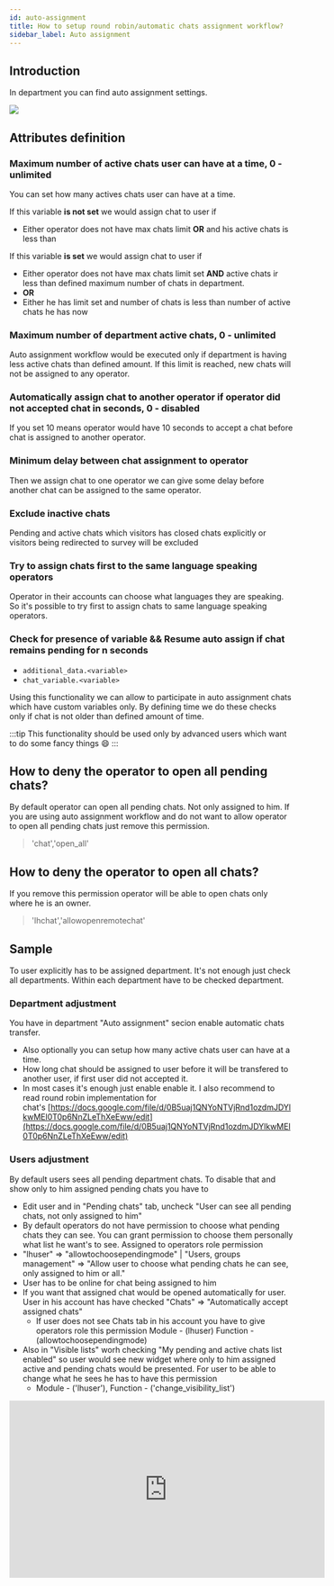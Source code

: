 ```yaml
---
id: auto-assignment
title: How to setup round robin/automatic chats assignment workflow?
sidebar_label: Auto assignment
---
```


## Introduction
In department you can find auto assignment settings.

![](/img/department/auto-assignment.jpg)

## Attributes definition

### Maximum number of active chats user can have at a time, 0 - unlimited

You can set how many actives chats user can have at a time. 

If this variable **is not set** we would assign chat to user if

* Either operator does not have max chats limit **OR** and his active chats is less than 

If this variable **is set** we would assign chat to user if

* Either operator does not have max chats limit set **AND** active chats ir less than defined maximum number of chats in department.
* **OR**
* Either he has limit set and number of chats is less than number of active chats he has now

### Maximum number of department active chats, 0 - unlimited

Auto assignment workflow would be executed only if department is having less active chats than defined amount. If this limit is reached, new chats will not be assigned to any operator.

### Automatically assign chat to another operator if operator did not accepted chat in seconds, 0 - disabled

If you set 10 means operator would have 10 seconds to accept a chat before chat is assigned to another operator.

### Minimum delay between chat assignment to operator

Then we assign chat to one operator we can give some delay before another chat can be assigned to the same operator.

### Exclude inactive chats

Pending and active chats which visitors has closed chats explicitly or visitors being redirected to survey will be excluded

### Try to assign chats first to the same language speaking operators

Operator in their accounts can choose what languages they are speaking. So it's possible to try first to assign chats to same language speaking operators.

### Check for presence of variable && Resume auto assign if chat remains pending for n seconds

* `additional_data.<variable>`
* `chat_variable.<variable>`

Using this functionality we can allow to participate in auto assignment chats which have custom variables only. By defining time we do these checks only if chat is not older than defined amount of time.

:::tip
This functionality should be used only by advanced users which want to do some fancy things :smile:
:::

## How to deny the operator to open all pending chats?

By default operator can open all pending chats. Not only assigned to him. If you are using auto assignment workflow and do not want to allow operator to open all pending chats just remove this permission.

> 'chat','open_all'

## How to deny the operator to open all chats?

If you remove this permission operator will be able to open chats only where he is an owner.

> 'lhchat','allowopenremotechat'

## Sample

To user explicitly has to be assigned department. It's not enough just check all departments. Within each department have to be checked department.

### Department adjustment

You have in department "Auto assignment" secion enable automatic chats transfer.

*   Also optionally you can setup how many active chats user can have at a time.
*   How long chat should be assigned to user before it will be transfered to another user, if first user did not accepted it.
*   In most cases it's enough just enable enable it. I also recommend to read round robin implementation for chat's [https://docs.google.com/file/d/0B5uaj1QNYoNTVjRnd1ozdmJDYlkwMEl0T0p6NnZLeThXeEww/edit](https://docs.google.com/file/d/0B5uaj1QNYoNTVjRnd1ozdmJDYlkwMEl0T0p6NnZLeThXeEww/edit)

### Users adjustment

By default users sees all pending department chats. To disable that and show only to him assigned pending chats you have to

*   Edit user and in "Pending chats" tab, uncheck "User can see all pending chats, not only assigned to him"
*   By default operators do not have permission to choose what pending chats they can see. You can grant permission to choose them personally what list he want's to see. Assigned to operators role permission
*   "lhuser" => "allowtochoosependingmode" | "Users, groups management" => "Allow user to choose what pending chats he can see, only assigned to him or all."
*   User has to be online for chat being assigned to him
*   If you want that assigned chat would be opened automatically for user. User in his account has have checked "Chats" => "Automatically accept assigned chats"
    *   If user does not see Chats tab in his account you have to give operators role this permission Module - (lhuser) Function - (allowtochoosependingmode)
*   Also in "Visible lists" worh checking "My pending and active chats list enabled" so user would see new widget where only to him assigned active and pending chats would be presented. For user to be able to change what he sees he has to have this permission
    *   Module - ('lhuser'), Function - ('change_visibility_list')

<iframe width="560" height="315" src="https://www.youtube.com/embed/4PTkaAs452A" frameborder="0" allow="accelerometer; autoplay; encrypted-media; gyroscope; picture-in-picture" allowfullscreen></iframe>
